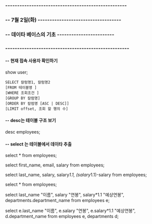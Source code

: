 ﻿### --------------------------------------------------- 
### -- 7월 2일(화)  -----------------------------------
### -- 데이타 베이스의 기초 ------------------------
### ----------------------------------------------------

#### -- 현재 접속 사용자 확인하기
show user;

````
SELECT 칼럼명1, 칼럼명2
[FROM 테이블명 ]
[WHERE 조회조건 ]
[GROUP BY 칼럼명]
[ORDER BY 칼럼명 [ASC | DESC]]
[LIMIT offset, 조회 할 행의 수]
````
#### -- desc는 테이블 구조 보기
desc employees;

#### -- select 는 테이블에서 데이타 추출
select * 
from employees;

select first_name, email, salary 
from employees;

select last_name, salary, salary*1.1, (salary*1.1)-salary
from employees;

select * from employees;

select last_name "이름", salary "연봉", salary*1.1 "예상연봉", departments.department_name
from employees e;

select e.last_name "이름", e.salary "연봉", e.salary*1.1 "예상연봉", d.department_name
from employees e, departments d;
